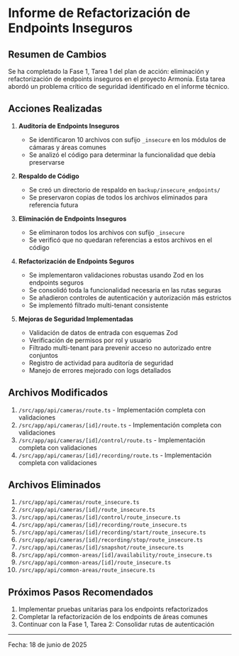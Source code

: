 # Informe de Refactorización de Endpoints Inseguros

## Resumen de Cambios

Se ha completado la Fase 1, Tarea 1 del plan de acción: eliminación y refactorización de endpoints inseguros en el proyecto Armonía. Esta tarea abordó un problema crítico de seguridad identificado en el informe técnico.

## Acciones Realizadas

1. **Auditoría de Endpoints Inseguros**
   - Se identificaron 10 archivos con sufijo `_insecure` en los módulos de cámaras y áreas comunes
   - Se analizó el código para determinar la funcionalidad que debía preservarse

2. **Respaldo de Código**
   - Se creó un directorio de respaldo en `backup/insecure_endpoints/`
   - Se preservaron copias de todos los archivos eliminados para referencia futura

3. **Eliminación de Endpoints Inseguros**
   - Se eliminaron todos los archivos con sufijo `_insecure`
   - Se verificó que no quedaran referencias a estos archivos en el código

4. **Refactorización de Endpoints Seguros**
   - Se implementaron validaciones robustas usando Zod en los endpoints seguros
   - Se consolidó toda la funcionalidad necesaria en las rutas seguras
   - Se añadieron controles de autenticación y autorización más estrictos
   - Se implementó filtrado multi-tenant consistente

5. **Mejoras de Seguridad Implementadas**
   - Validación de datos de entrada con esquemas Zod
   - Verificación de permisos por rol y usuario
   - Filtrado multi-tenant para prevenir acceso no autorizado entre conjuntos
   - Registro de actividad para auditoría de seguridad
   - Manejo de errores mejorado con logs detallados

## Archivos Modificados

1. `/src/app/api/cameras/route.ts` - Implementación completa con validaciones
2. `/src/app/api/cameras/[id]/route.ts` - Implementación completa con validaciones
3. `/src/app/api/cameras/[id]/control/route.ts` - Implementación completa con validaciones
4. `/src/app/api/cameras/[id]/recording/route.ts` - Implementación completa con validaciones

## Archivos Eliminados

1. `/src/app/api/cameras/route_insecure.ts`
2. `/src/app/api/cameras/[id]/route_insecure.ts`
3. `/src/app/api/cameras/[id]/control/route_insecure.ts`
4. `/src/app/api/cameras/[id]/recording/route_insecure.ts`
5. `/src/app/api/cameras/[id]/recording/start/route_insecure.ts`
6. `/src/app/api/cameras/[id]/recording/stop/route_insecure.ts`
7. `/src/app/api/cameras/[id]/snapshot/route_insecure.ts`
8. `/src/app/api/common-areas/[id]/availability/route_insecure.ts`
9. `/src/app/api/common-areas/[id]/route_insecure.ts`
10. `/src/app/api/common-areas/route_insecure.ts`

## Próximos Pasos Recomendados

1. Implementar pruebas unitarias para los endpoints refactorizados
2. Completar la refactorización de los endpoints de áreas comunes
3. Continuar con la Fase 1, Tarea 2: Consolidar rutas de autenticación

---

Fecha: 18 de junio de 2025
